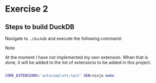 # Exercise 2

## Steps to build DuckDB

Navigate to `./duckdb` and execute the following command:

> [!NOTE]
> At the moment I have not implemented my own extension. When that is done, it will be added to the list of extensions to be added in this project.

```bash

CORE_EXTENSIONS='autocomplete;tpch' GEN=ninja make
```
